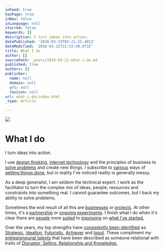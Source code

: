 ```yaml
---
inFeed: true
hasPage: true
inNav: false
inLanguage: null
starred: false
keywords: []
description: I turn ideas into action.
datePublished: '2016-03-23T02:21:25.401Z'
dateModified: '2016-03-22T22:53:40.073Z'
title: What I do
author: []
sourcePath: _posts/2016-03-21-what-i-do.md
published: true
authors: []
publisher:
  name: null
  domain: null
  url: null
  favicon: null
url: what-i-do/index.html
_type: Article

---
```

![](https://the-grid-user-content.s3-us-west-2.amazonaws.com/52391714-e71d-48bb-b143-7c7a142f0d9f.jpg)

# What I do

I turn ideas into action.

I use [design thinking][0], [internet technology][1] and the principles of business to [solve problems][2] and create new things. I subscribe to [various][3] ways of [getting things done][4], but in reality I've noticed reality is generally messy.

As a deep generalist, I am seldom the technical expert. I work as the facilitator to turn the complex mix of ideas, people, resources and constraints into something real. I cannot guarantee outcomes, but I back my ability to solve problems. 

Sometimes the end result of all this are [businesses][5] or [projects][6]. At other times, it's a [partnership][7] or [ongoing experiments][8]. I finish what I do when it's clear there are [people][9] more [suited][10] to [improving][11] on [what I've started.][12]

Over the years, my top strengths have [consistently been identified][13] as: [Strategic][14], [Ideation][15], [Futuristic][16], [Achiever][17] and [Input][18]. These compliment my [entrepreneurial talents][19] that have been described as someone relational with traits of [Disruptor, Selling, Relationship and Knowledge.][20]

[0]: https://en.wikipedia.org/wiki/Design_thinking
[1]: https://en.wikipedia.org/wiki/Information_and_communications_technology
[2]: https://en.wikipedia.org/wiki/Human_trafficking
[3]: https://en.wikipedia.org/wiki/User-centered_design
[4]: https://en.wikipedia.org/wiki/Business_Model_Canvas
[5]: http://www.optimalworkshop.com/
[6]: http://www.development-innovations.org/
[7]: http://www.themekongclub.org/
[8]: http://www.gritlearning.com/
[9]: https://www.linkedin.com/in/andrewmayfield
[10]: http://themekongclub.org/organizer/matt-friedman/
[11]: http://jesseorndorff.com/
[12]: http://www.schwabfound.org/content/pierre-tami
[13]: https://www.gallupstrengthscenter.com/Home/en-US/About
[14]: https://dl.dropboxusercontent.com/u/4822921/Strategic.pdf
[15]: https://dl.dropboxusercontent.com/u/4822921/Ideation.pdf
[16]: https://dl.dropboxusercontent.com/u/4822921/Futuristic.pdf
[17]: https://dl.dropboxusercontent.com/u/4822921/Achiever.pdf
[18]: https://dl.dropboxusercontent.com/u/4822921/Input.pdf
[19]: https://www.gallupstrengthscenter.com/EP10/en-US/About
[20]: https://dl.dropboxusercontent.com/u/4822921/entreprenuerial-talents-sam.pdf